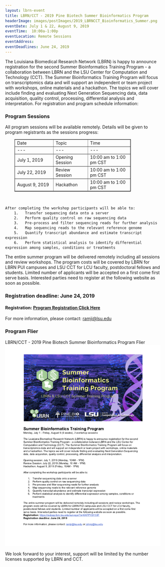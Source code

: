 ```yaml
---
layout: lbrn-event
title: LBRN/CCT - 2019 Pine Biotech Summer Bioinformatics Program
headerImage: images/postImages/2019_LBRNCCT_Bioinformatics_Summer.png
eventDate: July 1 & 22, August 9, 2019
eventTime:  10:00a-1:00p
eventLocation: Remote Sessions
eventAddress: 
eventDeadlines: June 24, 2019
---
```

<p>The Louisiana Biomedical Research Network (LBRN) is happy to announce registration for the second Summer Bioinformatics Training Program - a collaboration between LBRN and the LSU Center for Computation and Technology (CCT). The Summer Bioinformatics Training Program will focus on transcriptomics data and will support an independent or team project with workshops, online materials and a hackathon. The topics we will cover include finding and evaluating Next Generation Sequencing data, data acquisition, quality control, processing, differential analysis and interpretation. For registration and program schedule information:</p>

### Program Sessions

<p>All program sessions will be available remotely. Details will be given to program registrants as the sessions progress:</p>

<p><table style="border-collapse: collapse; width: 75%; margin-left: 30px;" border="1">
<tbody>
<tr>
<td>Date</td>
<td>Topic</td>
<td>Time</td>
</tr>
<tr>
<td>---</td>
<td>---</td>
<td>---</td>
</tr>
<tr>
<td style="width: 33.3333%; height: 24px;">July 1, 2019</td>
<td>Opening Session</td>
<td>10:00 am to 1:00 pm CST</td>
</tr>
<tr>
<td>July 22, 2019</td>
<td>Review Session</td>
<td>10:00 am to 1:00 pm CST</td>
</tr>
<tr>
<td>August 9, 2019</td>
<td>Hackathon</td>
<td>10:00 am to 1:00 pm CST</td>
</tr>
</tbody>
</table></p>

<br>

	After completing the workshop participants will be able to:  
 		1.   Transfer sequencing data onto a server  
 		2.   Perform quality control on raw sequencing data  
 		3.   Pre-process and filter sequencing reads for further analysis  
 		4.   Map sequencing reads to the relevant reference genome  
 		5.   Quantify transcript abundance and estimate transcript expression  
 		6.   Perform statistical analysis to identify differential expression among samples, conditions or treatments  


The entire summer program will be delivered remotely including all sessions and review workshops. The program costs will be covered by LBRN for LBRN PUI campuses and LSU CCT for LCU faculty, postdoctoral fellows and students. Limited number of applicants will be accepted on a first come first serve basis. Interested parties need to register at the following website as soon as possible.

### Registration deadline: June 24, 2019

#### Registration: <a href="https://redcap.lbrn.lsu.edu/surveys/?s=KKFPYDY33F">Program Registration Click Here</a>

For more information, please contact: <A HREF="mailto:ramji@lsu.edu">ramji@lsu.edu</A>

### Program Flier
<section class="important" style="overflow: hidden;">
LBRN/CCT - 2019 Pine Biotech Summer Bioinformatics Program Flier<a href="/downloads/2019_LBRNCCT_Bioinformatics_Summer_Program.pdf" class="float callout"><img src="/images/2019_LBRNCCT_Bioinformatics_Summer_Program.png" alt="LBRN/CCT - 2019 Pine Biotech Summer Bioinformatics Program PDF"></a>
</section>

<p>We look forward to your interest, support will be limited by the number licenses supported by LBRN and CCT.</p>
